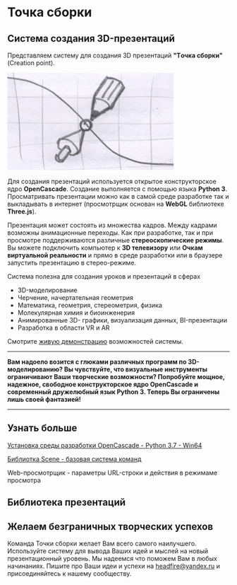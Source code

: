 # Точка сборки 

## Система создания 3D-презентаций

Представляем систему для создания 3D презентаций **"Tочка сборки"** (Creation point).

 <img src="images/logo.png" style="zoom:50%;" />

Для создания презентаций используется открытое конструкторское ядро **OpenCascade**. Создание выполняется с помощью языка **Python 3**. Просматривать презентации можно как в самой среде разработке так и выкладывать в интернет (просмотрщик основан на **WebGL** библиотеке **Three.js**).  

Презентация может состоять из множества кадров. Между кадрами возможны анимационные переходы. Как при разработке, так и при просмотре поддерживаются различные **стереоскопические режимы**. Вы можете подключить компьютер к **3D телевизору** или **Очкам виртуальной реальности** и прямо в среде разработки или в браузере запустить презентацию в стерео-режиме. 

Система полезна для создания уроков и презентаций в сферах

- 3D-моделирование
- Черчение, начертательная геометрия
- Математика, геометрия, стереометрия, физика
- Молекулярная химия и биоинженерия
- Анимированные 3D- графики, визуализация данных, BI-презентации
- Разработка в области VR и AR

Смотрите [живую демонстрацию](https://headfire.github.io/crpoint/viewer/) возможностей системы. 

------

**Вам надоело возится с глюками различных программ по 3D-моделированию? Вы чувствуйте, что визуальные инструменты ограничивают Ваши творческие возможности? Попробуйте мощное, надежное, свободное конструкторское ядро OpenCascade и современный дружелюбный язык Python 3. Теперь Вы ограничены лишь своей фантазией!**

------

## Узнать больше

[Установка среды разработки OpenCascade - Python 3.7 - Win64](docs/00_00_setup.md) 

[Библиотка Scene - базовая система команд](docs/00_01_scene.md)

Web-просмотрщик - параметры URL-строки и действия в режимаме просмотра

## Библиотека презентаций

## Желаем безграничных творческих успехов

Команда Точки сборки желает Вам всего самого наилучшего. Используйте систему для вывода Ваших идей и мыслей на новый презентационный уровень. Мы надеемся что поможем Вам в любых начинаниях. Пишите про Ваши идеи и успехи на  headfire@yandex.ru и присоединяйтесь к нашему сообществу.